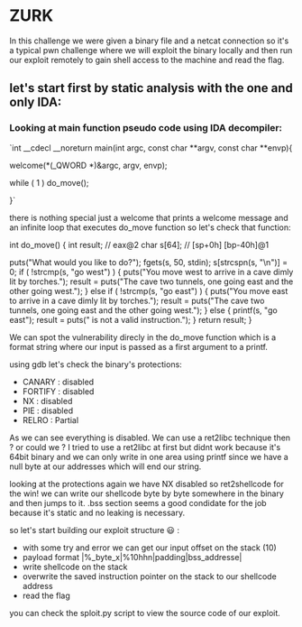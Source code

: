 # ZURK

In this challenge we were given a binary file and a netcat connection so it's a typical pwn challenge where we will exploit the binary locally and then run our exploit remotely to gain shell access to the machine and read the flag.

## let's start first by static analysis with the one and only IDA:
### Looking at main function pseudo code using IDA decompiler:

`int __cdecl __noreturn main(int argc, const char **argv, const char **envp){

  welcome(*(_QWORD *)&argc, argv, envp);
  
  while ( 1 )
        do_move();
    
}`

there is nothing special just a welcome that prints a welcome message and an infinite loop that executes do_move function so let's check that function:

int do_move()
{
  int result; // eax@2
  char s[64]; // [sp+0h] [bp-40h]@1

  puts("What would you like to do?");
  fgets(s, 50, stdin);
  s[strcspn(s, "\n")] = 0;
  if ( !strcmp(s, "go west") )
  {
    puts("You move west to arrive in a cave dimly lit by torches.");
    result = puts("The cave two tunnels, one going east and the other going west.");
  }
  else if ( !strcmp(s, "go east") )
  {
    puts("You move east to arrive in a cave dimly lit by torches.");
    result = puts("The cave two tunnels, one going east and the other going west.");
  }
  else
  {
    printf(s, "go east");
    result = puts(" is not a valid instruction.");
  }
  return result;
}

We can spot the vulnerability direcly in the do_move function which is a format string where our input is passed as a first argument to a printf.

using gdb let's check the binary's protections:

* CANARY    : disabled
* FORTIFY   : disabled
* NX        : disabled
* PIE       : disabled
* RELRO     : Partial

As we can see everything is disabled.
We can use a ret2libc technique then ? or could we ?
I tried to use a ret2libc at first but didnt work because it's 64bit binary and we can only write in one area using printf since we have a null byte at our addresses which will end our string.

looking at the protections again we have NX disabled so ret2shellcode for the win!
we can write our shellcode byte by byte somewhere in the binary and then jumps to it.
.bss section seems a good condidate for the job because it's static and no leaking is necessary.

so let's start building our exploit structure :smiley: :
* with some try and error we can get our input offset on the stack (10)
* payload format |%_byte_x|%10hhn|padding|bss_addresse|
* write shellcode on the stack
* overwrite the saved instruction pointer on the stack to our shellcode address
* read the flag

you can check the sploit.py script to view the source code of our exploit.
